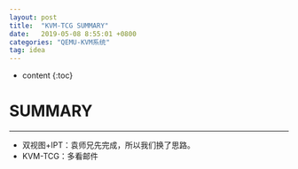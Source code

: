 ```yaml
---
layout: post
title:  "KVM-TCG SUMMARY"
date:   2019-05-08 8:55:01 +0800
categories: "QEMU-KVM系统"
tag: idea
---
```

* content
{:toc}


# SUMMARY
---
* 双视图+IPT：袁师兄先完成，所以我们换了思路。
* KVM-TCG：多看邮件